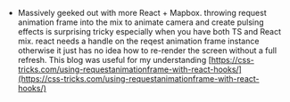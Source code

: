 ---
---

- Massively geeked out with more React + Mapbox. throwing request animation frame into the mix to animate camera and create pulsing effects is surprising tricky especially when you have both TS and React mix. react needs a handle on the reqest animation frame instance otherwise it just has no idea how to re-render the screen without a full refresh. This blog was useful for my understanding [https://css-tricks.com/using-requestanimationframe-with-react-hooks/](https://css-tricks.com/using-requestanimationframe-with-react-hooks/)
